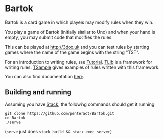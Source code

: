 Bartok
======

Bartok is a card game in which players may modify rules when they win.

You play a game of Bartok (initially similar to Uno) and when your hand is empty, you may submit code that modifies the rules.

This can be played at http://3dox.uk and you can test rules by starting games where the name of the game begins with the string "TST".

For an introduction to writing rules, see [Tutorial](Lib/Game/Bartok/Tutorial.hs).
[TLib](Lib/Game/Bartok/TLib.hs) is a framework for writing rules. [TSample](Lib/Game/Bartok/TSample.hs) gives examples of rules written with this framework.

You can also find documentation [here](http://3dox.uk/doc/index.html).

Building and running
---------------------

Assuming you have [Stack](https://docs.haskellstack.org/en/stable/README/), the following commands should get it running:
```
git clone https://github.com/penteract/Bartok.git
cd Bartok
./serve
```

(`serve` just does `stack build && stack exec server`)

